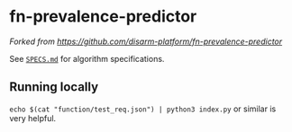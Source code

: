 # fn-prevalence-predictor

_Forked from https://github.com/disarm-platform/fn-prevalence-predictor_

See [`SPECS.md`](./SPECS.md) for algorithm specifications.

## Running locally

`echo $(cat "function/test_req.json") | python3 index.py` or similar is very helpful.
